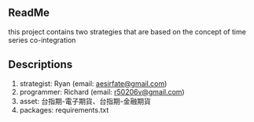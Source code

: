 ## ReadMe
this project contains two strategies that are based on the concept of time series co-integration
<br/>

## Descriptions
1. strategist: Ryan (email: aesirfate@gmail.com)
2. programmer: Richard (email: r50206v@gmail.com)
3. asset: 台指期-電子期貨、台指期-金融期貨
4. packages: requirements.txt